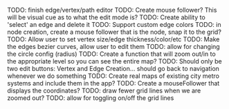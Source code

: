 TODO: finish edge/vertex/path editor
TODO: Create mouse follower? This will be visual cue as to what the edit mode is?
TODO: Create ability to 'select' an edge and delete it
TODO: Support custom edge colors
TODO: in node creation, create a mouse follower that is the node, snap it to the grid?
TODO: Allow user to set vertex size/edge thickness/color/etc
TODO: Make the edges bezier curves, allow user to edit them
TODO: allow for changing the circle config (radius)
TODO: Create a function that will zoom out/in to the appropriate level so you can see the entire map?
TODO: Should only be two edit buttons: Vertex and Edge Creation... should go back to navigation whenever we do something
TODO: Create real maps of existing city metro systems and include them in the app?
TODO: Create a mouseFollower that displays the coordinates?
TODO: draw fewer grid lines when we are zoomed out?
TODO: allow for toggling on/off the grid lines
